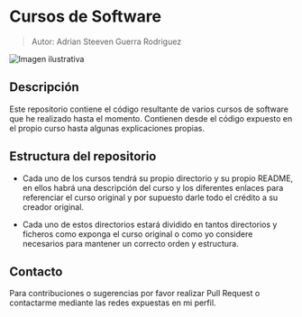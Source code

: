 # Cursos de Software
> Autor: Adrian Steeven Guerra Rodriguez

![Imagen ilustrativa](https://blogswa.sel.inf.uc3m.es/wp-content/themes/yootheme/cache/conocimiento-80898494.jpeg)
## Descripción
Este repositorio contiene el código resultante de varios cursos de software que he realizado hasta el momento. Contienen desde el código expuesto en el propio curso hasta algunas explicaciones propias. 

## Estructura del repositorio 
- Cada uno de los cursos tendrá su propio directorio y su propio README, en ellos habrá una descripción del curso y los diferentes enlaces para referenciar el curso original y por supuesto darle todo el crédito a su creador original. 

- Cada uno de estos directorios estará dividido en tantos directorios y ficheros como exponga el curso original o como yo considere necesarios para mantener un correcto orden y estructura. 

## Contacto
Para contribuciones o sugerencias por favor realizar Pull Request o contactarme mediante las redes expuestas en mi perfil. 
